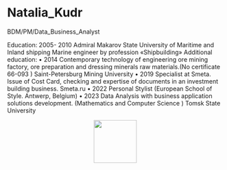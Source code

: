 # Natalia_Kudr

BDM/PM/Data_Business_Analyst

Education:
2005- 2010 Admiral Makarov State University of Maritime and Inland shipping
Marine engineer by profession «Shipbuilding»
Additional education:
• 2014 Contemporary technology of engineering ore mining factory, ore preparation and dressing minerals raw materials.(No certificate 66-093 ) Saint-Petersburg Mining University
• 2019 Specialist at Smeta. Issue of Cost Card, checking and expertise of documents in an investment building business. Smeta.ru
• 2022 Personal Stylist (European School of Style. Antwerp, Belgium)
• 2023 Data Analysis with business application solutions development. (Mathematics and Computer Science ) Tomsk State University
<div id="header" align="center">
  <img src="README.md" width="100"/>
</div>
